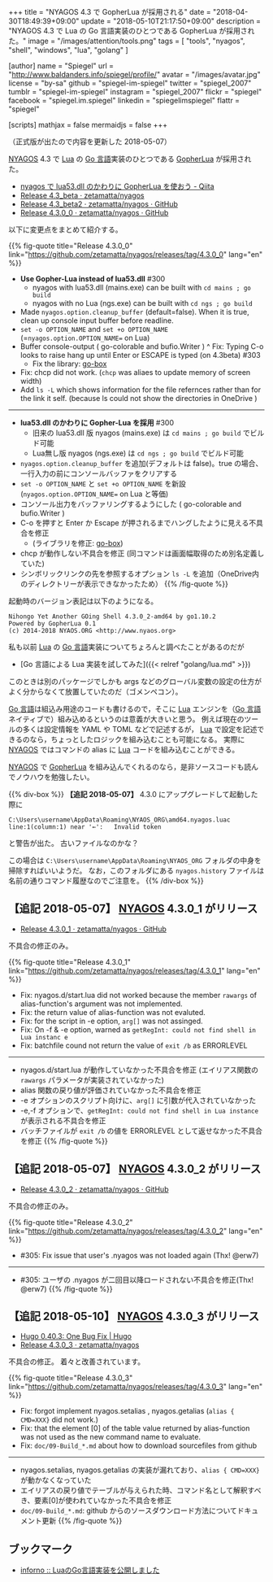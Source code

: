 +++
title = "NYAGOS 4.3 で GopherLua が採用される"
date = "2018-04-30T18:49:39+09:00"
update = "2018-05-10T21:17:50+09:00"
description = "NYAGOS 4.3 で Lua の Go 言語実装のひとつである GopherLua が採用された。"
image = "/images/attention/tools.png"
tags  = [ "tools", "nyagos", "shell", "windows", "lua", "golang" ]

[author]
  name      = "Spiegel"
  url       = "http://www.baldanders.info/spiegel/profile/"
  avatar    = "/images/avatar.jpg"
  license   = "by-sa"
  github    = "spiegel-im-spiegel"
  twitter   = "spiegel_2007"
  tumblr    = "spiegel-im-spiegel"
  instagram = "spiegel_2007"
  flickr    = "spiegel"
  facebook  = "spiegel.im.spiegel"
  linkedin  = "spiegelimspiegel"
  flattr    = "spiegel"

[scripts]
  mathjax = false
  mermaidjs = false
+++

（正式版が出たので内容を更新した 2018-05-07）

[NYAGOS] 4.3 で [Lua] の [Go 言語]実装のひとつである [GopherLua] が採用された。

- [nyagos で lua53.dll のかわりに GopherLua を使おう - Qiita](https://qiita.com/zetamatta/items/112484eb7fdae87830a0)
- [Release 4.3_beta · zetamatta/nyagos](https://github.com/zetamatta/nyagos/releases/tag/4.3_beta)
- [Release 4.3_beta2 · zetamatta/nyagos · GitHub](https://github.com/zetamatta/nyagos/releases/tag/4.3_beta2)
- [Release 4.3.0_0 · zetamatta/nyagos · GitHub](https://github.com/zetamatta/nyagos/releases/tag/4.3.0_0)

以下に変更点をまとめて紹介する。

{{% fig-quote title="Release 4.3.0_0" link="https://github.com/zetamatta/nyagos/releases/tag/4.3.0_0" lang="en" %}}
- **Use Gopher-Lua instead of lua53.dll** #300
    - nyagos with lua53.dll (mains.exe) can be built with `cd mains ; go build`
    - nyagos with no Lua (ngs.exe) can be built with `cd ngs ; go build`
- Made `nyagos.option.cleanup_buffer` (default=false). When it is true, clean up console input buffer before readline.
- `set -o OPTION_NAME` and `set +o OPTION_NAME` (=`nyagos.option.OPTION_NAME=` on Lua)
- Buffer console-output ( go-colorable and bufio.Writer )
^ Fix: Typing C-o looks to raise hang up until Enter or ESCAPE is typed (on 4.3beta) #303
    - Fix the library: [go-box](https://github.com/zetamatta/go-box/commit/322b2318471f1ad3ce99a3531118b7095cdf3842)
- Fix: chcp did not work. (`chcp` was aliaes to update memory of screen width)
- Add `ls -L` which shows information for the file refernces rather than for the link it self. (because ls could not show the directories in OneDrive )

----

- **lua53.dll のかわりに Gopher-Lua を採用** #300
    - 旧来の lua53.dll 版 nyagos (mains.exe) は `cd mains ; go build` でビルド可能
    - Lua無し版 nyagos (ngs.exe) は `cd ngs ; go build` でビルド可能
- `nyagos.option.cleanup_buffer` を追加(デフォルトは false)。true の場合、一行入力の前にコンソールバッファをクリアする
- `set -o OPTION_NAME` と `set +o OPTION_NAME` を新設(`nyagos.option.OPTION_NAME=` on Lua と等価)
- コンソール出力をバッファリングするようにした ( go-colorable and bufio.Writer )
- C-o を押すと Enter か Escape が押されるまでハングしたように見える不具合を修正
    - (ライブラリを修正: [go-box](https://github.com/zetamatta/go-box/commit/322b2318471f1ad3ce99a3531118b7095cdf3842))
- chcp が動作しない不具合を修正 (同コマンドは画面幅取得のため別名定義していた)
- シンボリックリンクの先を参照するオプション `ls -L` を追加（OneDrive内のディレクトリーが表示できなかったため）
{{% /fig-quote %}}

起動時のバージョン表記は以下のようになる。

```text
Nihongo Yet Another GOing Shell 4.3.0_2-amd64 by go1.10.2
Powered by GopherLua 0.1
(c) 2014-2018 NYAOS.ORG <http://www.nyaos.org>
```

私も以前 [Lua] の [Go 言語]実装についてちょろんと調べたことがあるのだが

- [Go 言語による Lua 実装を試してみた]({{< relref "golang/lua.md" >}})

このときは別のパッケージでしかも args などのグローバル変数の設定の仕方がよく分からなくて放置していたのだ（ゴメンペコン）。

[Go 言語]は組込み用途のコードも書けるので，そこに [Lua] エンジンを（[Go 言語]ネイティブで）組み込めるというのは意義が大きいと思う。
例えば現在のツールの多くは設定情報を YAML や TOML などで記述するが，  [Lua] で設定を記述できるのなら，ちょっとしたロジックを組み込むことも可能になる。
実際に [NYAGOS] ではコマンドの alias に [Lua] コードを組み込むことができる。

[NYAGOS] で [GopherLua] を組み込んでくれるのなら，是非ソースコードも読んでノウハウを勉強したい。

{{% div-box %}}
**【追記 2018-05-07】** 4.3.0 にアップグレードして起動した際に

```text
C:\Users\username\AppData\Roaming\NYAOS_ORG\amd64.nyagos.luac line:1(column:1) near '←':   Invalid token
```

と警告が出た。
古いファイルなのかな？

この場合は `C:\Users\username\AppData\Roaming\NYAOS_ORG` フォルダの中身を掃除すればいいようだ。
なお，このフォルダにある `nyagos.history` ファイルは名前の通りコマンド履歴なのでご注意を。
{{% /div-box %}}

## 【追記 2018-05-07】 [NYAGOS] 4.3.0_1 がリリース

- [Release 4.3.0_1 · zetamatta/nyagos · GitHub](https://github.com/zetamatta/nyagos/releases/tag/4.3.0_1)

不具合の修正のみ。

{{% fig-quote title="Release 4.3.0_1" link="https://github.com/zetamatta/nyagos/releases/tag/4.3.0_1" lang="en" %}}
- Fix: nyagos.d/start.lua did not worked because the member `rawargs` of alias-function's argument was not implemented.
- Fix: the return value of alias-function was not evaluted.
- Fix: for the script in -e option, `arg[]` was not assinged.
- Fix: On -f & -e option, warned as `getRegInt: could not find shell in Lua instanc e`
- Fix: batchfile cound not return the value of `exit /b` as ERRORLEVEL

----

- nyagos.d/start.lua が動作していなかった不具合を修正 (エイリアス関数の `rawargs` パラメータが実装されていなかった)
- alias 関数の戻り値が評価されていなかった不具合を修正
- -e オプションのスクリプト向けに、`arg[]` に引数が代入されていなかった
- -e,-f オプションで、`getRegInt: could not find shell in Lua instance` が表示される不具合を修正
- バッチファイルが `exit /b` の値を ERRORLEVEL として返せなかった不具合を修正
{{% /fig-quote %}}

## 【追記 2018-05-07】 [NYAGOS] 4.3.0_2 がリリース

- [Release 4.3.0_2 · zetamatta/nyagos · GitHub](https://github.com/zetamatta/nyagos/releases/tag/4.3.0_2)

不具合の修正のみ。

{{% fig-quote title="Release 4.3.0_2" link="https://github.com/zetamatta/nyagos/releases/tag/4.3.0_2" lang="en" %}}
- #305: Fix issue that user's .nyagos was not loaded again (Thx! @erw7)

----

- #305: ユーザの .nyagos が二回目以降ロードされない不具合を修正(Thx! @erw7)
{{% /fig-quote %}}

## 【追記 2018-05-10】 [NYAGOS] 4.3.0_3 がリリース

- [Hugo 0.40.3: One Bug Fix | Hugo](https://gohugo.io/news/0.40.3-relnotes/)
- [Release 4.3.0_3 · zetamatta/nyagos](https://github.com/zetamatta/nyagos/releases/tag/4.3.0_3)

不具合の修正。
着々と改善されています。

{{% fig-quote title="Release 4.3.0_3" link="https://github.com/zetamatta/nyagos/releases/tag/4.3.0_3" lang="en" %}}
- Fix: forgot implement nyagos.setalias , nyagos.getalias (`alias { CMD=XXX}` did not work.)
- Fix: that the element [0] of the table value returned by alias-function was not used as the new command name to evaluate.
- Fix: `doc/09-Build_*.md` about how to download sourcefiles from github

----

- nyagos.setalias, nyagos.getalias の実装が漏れており、`alias { CMD=XXX}` が動かなくなっていた
- エイリアスの戻り値でテーブルが与えられた時、コマンド名として解釈すべき、要素[0]が使われていなかった不具合を修正
- `doc/09-Build_*.md`: github からのソースダウンロード方法についてドキュメント更新
{{% /fig-quote %}}

## ブックマーク

- [inforno :: LuaのGo言語実装を公開しました](http://inforno.net/articles/2015/02/15/gopher-lua-released)

[NYAGOS]: https://github.com/zetamatta/nyagos/ "zetamatta/nyagos: NYAGOS - The hybrid UNIXLike Commandline Shell for Windows"
[GopherLua]: https://github.com/yuin/gopher-lua "yuin/gopher-lua: GopherLua: VM and compiler for Lua in Go"
[Lua]: https://www.lua.org/ "The Programming Language Lua"
[Go 言語]: https://golang.org/ "The Go Programming Language"

